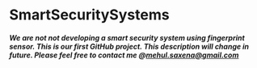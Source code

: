 # SmartSecuritySystems

##### We are not not developing a smart security system using fingerprint sensor. This is our first GitHub project. This description will change in future. Please feel free to contact me @mehul.saxena@gmail.com

